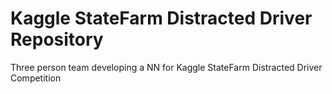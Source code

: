 # Kaggle StateFarm Distracted Driver Repository
Three person team developing a NN for Kaggle StateFarm Distracted Driver Competition
